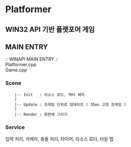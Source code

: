 # Platformer

## WIN32 API 기반 플랫포머 게임

## MAIN ENTRY
:: WINAPI MAIN ENTRY ::    
Platformer.cpp   
Game.cpp

### Scene    
        |-- Init   : 리소스 로드, 액터 배치   
        |   
        |-- Update : 프레임 단위로 업데이트 ( 35ms 고정 프레임 )   
        |   
        |-- Render : 화면에 그리기   

### Service    
입력 처리, 카메라, 충돌 처리, 타이머, 리소스 로더, 타일 맵   

